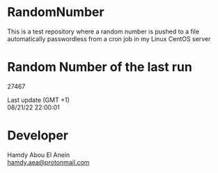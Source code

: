 # RandomNumber    
This is a test repository where a random number is pushed to a file automatically passwordless from a cron job in my Linux CentOS server    
# Random Number of the last run   
27467
      
Last update (GMT +1)    
08/21/22 22:00:01
# Developer    
Hamdy Abou El Anein   
hamdy.aea@protonmail.com
